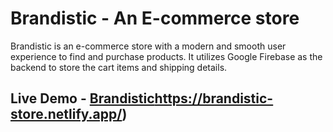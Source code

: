 # Brandistic - An E-commerce store

Brandistic is an e-commerce store with a modern and smooth user experience to find and purchase products. It utilizes Google Firebase as the backend to store the cart items and shipping details.

## Live Demo - [Brandistic](https://brandistic-store.netlify.app/)https://brandistic-store.netlify.app/)
